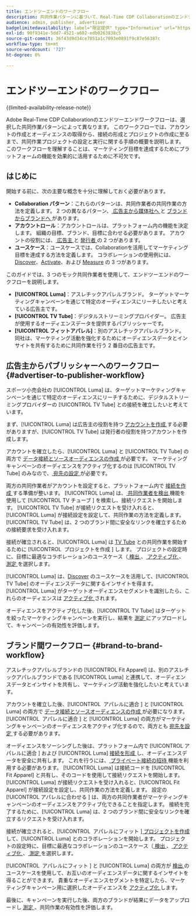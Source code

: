```yaml
---
title: エンドツーエンドのワークフロー
description: 共同作業パターンに基づいて、Real-Time CDP Collaborationのエンドツーエンドでの使用ワークフローを理解します。
audience: admin, publisher, advertiser
badgelimitedavailability: label="限定提供" type="Informative" url="https://helpx.adobe.com/jp/legal/product-descriptions/real-time-customer-data-platform-collaboration.html newtab=true"
exl-id: 90f9341e-5dd7-4521-a602-edb0263838c5
source-git-commit: 36f43d9d34ce7851a1c7093e0891f9c87e56387c
workflow-type: tm+mt
source-wordcount: '727'
ht-degree: 0%

---
```


# エンドツーエンドのワークフロー

{{limited-availability-release-note}}

Adobe Real-Time CDP Collaborationのエンドツーエンドワークフローは、選択した共同作業パターンによって異なります。 このワークフローでは、アカウントの作成とオーディエンスの取得から、接続の形成とプロジェクトの作成に至るまで、共同作業プロジェクトの設定と実行に関する手順の概要を説明します。 このワークフローを理解することは、マーケティング目標を達成するためにプラットフォームの機能を効果的に活用するために不可欠です。

## はじめに

開始する前に、次の主要な概念を十分に理解しておく必要があります。

- **Collaboration パターン**：これらのパターンは、共同作業者の共同作業の方法を定義します。 2 つの異なるパターン、[ 広告主から媒体社へ ](./collaboration-patterns.md#advertiser-to-publisher) と [ ブランドからブランドへ ](./collaboration-patterns.md#brand-to-brand) があります。
- **アカウントロール**：アカウントロールは、プラットフォーム内の機能を決定します。 組織の目標、ブランド、目標に合わせる必要があります。 アカウントの役割には、[ 広告主 ](./roles.md#advertiser) と [ 発行者 ](./roles.md#publisher) の 2 つがあります。
- **ユースケース**：ユースケースでは、Collaborationを活用してマーケティング目標を達成する方法を定義します。 コラボレーションの使用例には、[Discover](./use-cases.md#discover)、[Activate](./use-cases.md#activate)、および [Measure](./use-cases.md#measure) の 3 つがあります。

このガイドでは、3 つのモック共同作業者を使用して、エンドツーエンドのワークフローを説明します。

- **[!UICONTROL Luma]**：アスレチックアパレルブランド。 ターゲットマーケティングキャンペーンを通じて特定のオーディエンスにリーチしたいと考えている広告主です。
- **[!UICONTROL TV Tube]**：デジタルストリーミングプロバイダー。 広告主が使用するオーディエンスデータを提供するパブリッシャーです。
- **[!UICONTROL フィットアパレル]**：別のアスレチックアパレルブランド。 同社は、マーケティング活動を強化するためにオーディエンスデータとインサイトを共有するために共同作業を行う 2 番目の広告主です。

## 広告主からパブリッシャーへのワークフロー {#advertiser-to-publisher-workflow}

スポーツ小売会社の [!UICONTROL Luma] は、ターゲットマーケティングキャンペーンを通じて特定のオーディエンスにリーチするために、デジタルストリーミングプロバイダーの [!UICONTROL TV Tube] との接続を確立したいと考えています。

まず、[!UICONTROL Luma] は広告主の役割を持つ [ アカウントを作成 ](../setup/onboard-account.md) する必要がありますが、[!UICONTROL TV Tube] は発行者の役割を持つアカウントを作成します。

アカウントを確立したら、[!UICONTROL Luma] と [!UICONTROL TV Tube] の両方で [ データ接続とソースオーディエンスの作成 ](../setup/onboard-audiences.md) が必要です。 マーケティングキャンペーンのオーディエンスをアクティブ化するのは [!UICONTROL TV Tube] のみなので、[ 宛先の設定 ](../setup/manage-destinations.md) が必要です。

両方の共同作業者がアカウントを設定すると、プラットフォーム内で [ 接続を作成 ](../connect/establishing-connections.md) する準備が整います。 [!UICONTROL Luma] は、[ 共同作業者を検出 ](../connect/discover-collaborators.md) 機能を使用して [!UICONTROL TV チューブ &#x200B;] を検索し、接続リクエストを開始します。 [!UICONTROL TV Tube] が接続リクエストを受け入れると、[!UICONTROL Luma] が接続設定を設定して、共同作業の方法を定義します。 [!UICONTROL TV Tube] は、2 つのブランド間に安全なリンクを確立するための接続要求を受け入れます。

接続が確立されると、[!UICONTROL Luma] は [TV Tube](../collaborate/manage-projects.md) との共同作業を開始するために [!UICONTROL &#x200B; プロジェクトを作成 &#x200B;] します。 プロジェクトの設定時に、目標に最適なコラボレーションのユースケース（[ 検出 ](../collaborate/discover.md)、[ アクティブ化 ](../collaborate/activate.md)、[ 測定 ](../collaborate/measure.md) を選択します。

[!UICONTROL Luma] は、[Discover](../collaborate/discover.md) のユースケースを活用して、[!UICONTROL TV Tube] のオーディエンスデータに関するインサイトを得ます。 [!UICONTROL Luma] がターゲットオーディエンスセグメントを識別したら、これらのオーディエンスは [ アクティブ化 ](../collaborate/activate.md) されます。

オーディエンスをアクティブ化した後、[!UICONTROL TV Tube] はターゲットを絞ったマーケティングキャンペーンを実行し、結果を [ 測定 ](../collaborate/measure.md) にアップロードして、キャンペーンの有効性を評価します。

## ブランド間ワークフロー {#brand-to-brand-workflow}

アスレチックアパレルブランドの [!UICONTROL Fit Apparel] は、別のアスレチックアパレルブランドである [!UICONTROL Luma] と連携して、オーディエンスデータとインサイトを共有し、マーケティング活動を強化したいと考えています。

アカウントを確立した後、[!UICONTROL &#x200B; アパレルに適合 &#x200B;] と [!UICONTROL Luma] の両方で [ データ接続とソースオーディエンスの作成 ](../setup/onboard-audiences.md) が必要になります。 [!UICONTROL &#x200B; アパレルに適合 &#x200B;] と [!UICONTROL Luma] の両方がマーケティングキャンペーンのオーディエンスをアクティブ化するので、両方とも [ 宛先を設定 ](../setup/manage-destinations.md) する必要があります。

オーディエンスをソーシングした後は、プラットフォーム内で [!UICONTROL &#x200B; アパレルに適合 &#x200B;] および [!UICONTROL Luma] [ 接続を形成 ](../connect/establishing-connections.md) し、オーディエンスデータを安全に共有します。 これを行うには、[ プライベート接続の招待 ](../connect/establishing-connections.md#private-connection-invite) 機能を利用する必要があります。 [!UICONTROL Luma] は接続コードを [!UICONTROL Fit Apparel] と共有し、そのコードを使用して接続リクエストを開始します。 [!UICONTROL Luma] が接続リクエストを受け入れると、[!UICONTROL Fit Apparel] が接続設定を設定し、共同作業の方法を定義します。 設定の [!UICONTROL &#x200B; アパレルに合わせる &#x200B;] は、両方の共同作業者がマーケティングキャンペーンのオーディエンスをアクティブ化できることを指定します。 接続を完了するために、[!UICONTROL Luma] は、2 つのブランド間に安全なリンクを確立するリクエストを受け入れます。

接続が確立されると、[!UICONTROL &#x200B; アパレルにフィット &#x200B;][ プロジェクトを作成 ](../collaborate/manage-projects.md) して、[!UICONTROL Luma] とのコラボレーションを開始します。 プロジェクトの設定時に、目標に最適なコラボレーションのユースケース（[ 検出 ](../collaborate/discover.md)、[ アクティブ化 ](../collaborate/activate.md)、[ 測定 ](../collaborate/measure.md) を選択します。

[!UICONTROL &#x200B; アパレルにフィット &#x200B;] と [!UICONTROL Luma] の両方が [ 検出 ](../collaborate/discover.md) のユースケースを使用して、お互いのオーディエンスデータに関するインサイトを得ることができます。 貴重なオーディエンスセグメントを特定したら、マーケティングキャンペーン用に選択したオーディエンスを [ アクティブ化 ](../collaborate/activate.md) します。

最後に、キャンペーンを実行した後、両方のブランドが結果にデータをアップロードし [ 測定 ](../collaborate/measure.md)、共同作業の有効性を評価します。
